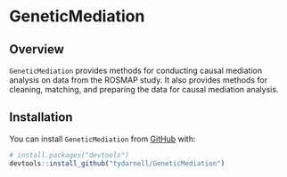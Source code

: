 
# GeneticMediation

## Overview

`GeneticMediation` provides methods for conducting causal mediation analysis on data from the ROSMAP study.
It also provides methods for cleaning, matching, and preparing the data for causal mediation analysis.

## Installation

You can install `GeneticMediation` from [GitHub](https://github.com/)
with:

``` r
# install.packages("devtools")
devtools::install_github("tydarnell/GeneticMediation")
```
